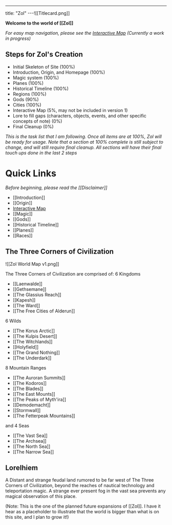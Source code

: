 ---
title: "Zol"
---![[Titlecard.png]] 

**Welcome to the world of [[Zol]]**

*For easy map navigation, please see the [Interactive Map](https://kanka.io/en-US/campaign/177268/maps/52803/explore) (Currently a work in progress)*

## Steps for Zol's Creation
- Initial Skeleton of Site (100%)
- Introduction, Origin, and Homepage (100%)
- Magic system (100%)
- Planes (100%)
- Historical Timeline (100%)
- Regions (100%)
- Gods (90%)
- Cities (100%)
- Interactive Map (5%, may not be included in version 1)
- Lore to fill gaps (characters, objects, events, and other specific concepts of note) (0%)
- Final Cleanup (0%)

*This is the task list that I am following. Once all items are at 100%, Zol will be ready for usage. Note that a section at 100% complete is still subject to change, and will still require final cleanup. All sections will have their final touch ups done in the last 2 steps*


# Quick Links
*Before beginning, please read the [[Disclaimer]]*
- [[Introduction]]
- [[Origin]]
- [Interactive Map](https://kanka.io/en-US/campaign/177268/maps/52803/explore)
- [[Magic]]
- [[Gods]]
- [[Historical Timeline]]
- [[Planes]]
- [[Races]]

## The Three Corners of Civilization
![[Zol World Map v1.png]]

The Three Corners of Civilization are comprised of:
6 Kingdoms
- [[Laenwalde]]
- [[Gethsemane]]
- [[The Glassius Reach]]
- [[Kapesh]]
- [[The Ward]]
- [[The Free Cities of Alderun]]

6 Wilds
- [[The Korus Arctic]]
- [[The Kulpis Desert]]
- [[The Witchlands]]
- [[Holyfield]]
- [[The Grand Nothing]]
- [[The Underdark]]

8 Mountain Ranges
- [[The Auroran Summits]]
- [[The Kodoros]]
- [[The Blades]]
- [[The East Mounts]]
- [[The Peaks of Myth'ira]]
- [[Demodemacht]]
- [[Stormwall]]
- [[The Fetterpeak Mountains]]

and 4 Seas
- [[The Vast Sea]]
- [[The Archsea]]
- [[The North Sea]]
- [[The Narrow Sea]]


## Lorelhiem
A Distant and strange feudal land rumored to be far west of The Three Corners of Civilization, beyond the reaches of nautical technology and teleportation magic. A strange ever present fog in the vast sea prevents any magical observation of this place.

(Note: This is the one of the planned future expansions of [[Zol]]. I have it hear as a placeholder to illustrate that the world is bigger than what is on this site, and I plan to grow it!)